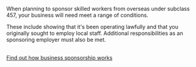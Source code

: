 
When planning to sponsor skilled workers from overseas under subclass 457, your business will need meet a range of conditions.

These include showing that it's been operating lawfully and that you originally sought to employ local staff. Additional responsibilities as an sponsoring employer must also be met.

<br />[Find out how business sponsorship works](#)
